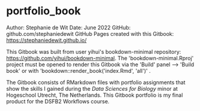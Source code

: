# portfolio_book

Author: Stephanie de Wit
Date: June 2022
GitHub: github.com/stephaniedewit
GitHub Pages created with this Gitbook: https://stephaniedewit.github.io/

This Gitbook was built from user yihui's bookdown-minimal repository: https://github.com/yihui/bookdown-minimal. The 'bookdown-minimal.Rproj' project must be opened to render this Gitbook via the 'Build' panel --> 'Build book' or with 'bookdown::render_book('index.Rmd', 'all')' .

The Gitbook consists of RMarkdown files with portfolio assignments that show the skills I gained during the _Data Sciences for Biology_ minor at Hogeschool Utrecht, The Netherlands. This Gitbook portfolio is my final product for the DSFB2 Workflows course.
